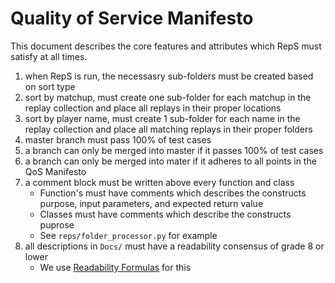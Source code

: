 # Quality of Service Manifesto
This document describes the core features and attributes which RepS must satisfy at all times.

1. when RepS is run, the necessasry sub-folders must be created based on sort type
2. sort by matchup, must create one sub-folder for each matchup in the replay collection and place all replays in their proper locations
3. sort by player name, must create 1 sub-folder for each name in the replay collection and place all matching replays in their proper folders
4. master branch must pass 100% of test cases
5. a branch can only be merged into master if it passes 100% of test cases
6. a branch can only be merged into mater if it adheres to all points in the QoS Manifesto
7. a comment block must be written above every function and class
    - Function's must have comments which describes the constructs purpose, input parameters, and expected return value
    - Classes must have comments which describe the constructs puprose
    - See `reps/folder_processor.py` for example
8. all descriptions in `Docs/` must have a readability consensus of grade 8 or lower
    - We use [Readability Formulas](http://www.readabilityformulas.com/free-readability-formula-tests.php) for this